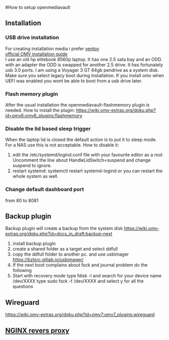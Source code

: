 #How to setup openmediavault
## Installation
### USB drive installation
For creating installation media i prefer [ventoy](https://www.ventoy.net/en/index.htmlhttps://www.ventoy.net/en/index.html)  
[official OMV installation guide](https://docs.openmediavault.org/en/stable/installation/)  
I use an old hp elitebook 8560p laptop. It has one 2.5 sata bay and an ODD. with an adapter the ODD is swapped for another 2.5 drive.
It has fortunately usb 3.0 ports. I am using a Voyager 3 GT 64gb pendrive as a system disk.
Make sure you select legacy boot during installation. If you install omv when UEFI was enabled you wont be able to boot from a usb drive later.

### Flash memory plugin
After the usual installation the openmediavault-flashmemory plugin is needed.
How to install the plugin: https://wiki.omv-extras.org/doku.php?id=omv6:omv6_plugins:flashmemory
### Disable the lid based sleep trigger

When the laptop lid is closed the default action is to put it to sleep mode. For a NAS use this is not acceptable.
How to disable it:
1. edit the /etc/systemd/logind.conf file with your favourite editor as a root
   Uncomment the line about HandleLidSwitch=suspend and change suspend to ignore.
3. restart systemd: systemctl restart systemd-logind or you can restart the whole system as well.
### Change default dashboard port
from 80 to 8081
## Backup plugin
Backup plugin will create a backup from the system disk
https://wiki.omv-extras.org/doku.php?id=docs_in_draft:backup-next
1. install backup plugin
2. create a shared folder as a target and select ddfull
3. copy the ddfull folder to another pc. and use usbimager
https://bztsrc.gitlab.io/usbimager/
4. If the next boot complains about fsck and journal problem do the following
5. Start with recovery mode
   type fdisk -l and search for your device name /dev/XXXX
   type sudo fsck -f /dev/XXXX and select y for all the questions

## Wireguard

https://wiki.omv-extras.org/doku.php?id=omv7:omv7_plugins:wireguard

## [NGINX revers proxy ](https://nginxproxymanager.com/setup/)

